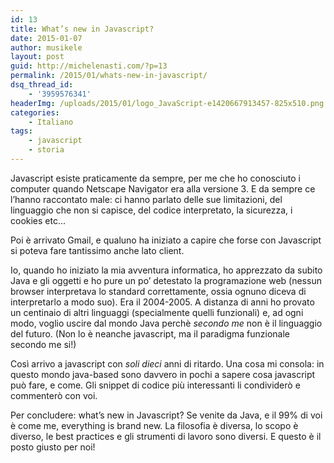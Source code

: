 ```yaml
---
id: 13
title: What’s new in Javascript?
date: 2015-01-07
author: musikele
layout: post
guid: http://michelenasti.com/?p=13
permalink: /2015/01/whats-new-in-javascript/
dsq_thread_id:
    - '3959576341'
headerImg: /uploads/2015/01/logo_JavaScript-e1420667913457-825x510.png
categories:
    - Italiano
tags:
    - javascript
    - storia
---
```


Javascript esiste praticamente da sempre, per me che ho conosciuto i computer quando Netscape Navigator era alla versione 3. E da sempre ce l’hanno raccontato male: ci hanno parlato delle sue limitazioni, del linguaggio che non si capisce, del codice interpretato, la sicurezza, i cookies etc…

Poi è arrivato Gmail, e qualuno ha iniziato a capire che forse con Javascript si poteva fare tantissimo anche lato client.

Io, quando ho iniziato la mia avventura informatica, ho apprezzato da subito Java e gli oggetti e ho pure un po’ detestato la programazione web (nessun browser interpretava lo standard correttamente, ossia ognuno diceva di interpretarlo a modo suo). Era il 2004-2005. A distanza di anni ho provato un centinaio di altri linguaggi (specialmente quelli funzionali) e, ad ogni modo, voglio uscire dal mondo Java perchè _secondo me_ non è il linguaggio del futuro. (Non lo è neanche javascript, ma il paradigma funzionale secondo me si!)

Così arrivo a javascript con _soli dieci_ anni di ritardo. Una cosa mi consola: in questo mondo java-based sono davvero in pochi a sapere cosa javascript può fare, e come. Gli snippet di codice più interessanti li condividerò e commenterò con voi.

Per concludere: what’s new in Javascript? Se venite da Java, e il 99% di voi è come me, everything is brand new. La filosofia è diversa, lo scopo è diverso, le best practices e gli strumenti di lavoro sono diversi. E questo è il posto giusto per noi!
